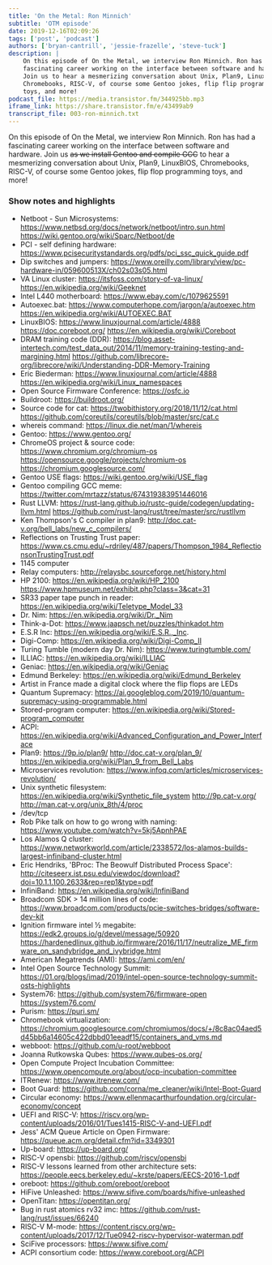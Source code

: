 ```yaml
---
title: 'On the Metal: Ron Minnich'
subtitle: 'OTM episode'
date: 2019-12-16T02:09:26
tags: ['post', 'podcast']
authors: ['bryan-cantrill', 'jessie-frazelle', 'steve-tuck']
description: |
    On this episode of On the Metal, we interview Ron Minnich. Ron has had a 
    fascinating career working on the interface between software and hardware. 
    Join us to hear a mesmerizing conversation about Unix, Plan9, LinuxBIOS, 
    Chromebooks, RISC-V, of course some Gentoo jokes, flip flip programming 
    toys, and more!
podcast_file: https://media.transistor.fm/344925bb.mp3
iframe_link: https://share.transistor.fm/e/43499ab9
transcript_file: 003-ron-minnich.txt
---
```


On this episode of On the Metal, we interview Ron Minnich. Ron has had a 
fascinating career working on the interface between software and hardware.
Join us ~~as we install Gentoo and compile GCC~~ to hear a mesmerizing 
conversation about Unix, Plan9, LinuxBIOS, Chromebooks, RISC-V, of course 
some Gentoo jokes, flip flop programming toys, and more!

### Show notes and highlights

- Netboot - Sun Microsystems: https://www.netbsd.org/docs/network/netboot/intro.sun.html https://wiki.gentoo.org/wiki/Sparc/Netboot/de  
- PCI - self defining hardware: https://www.pcisecuritystandards.org/pdfs/pci_ssc_quick_guide.pdf  
- Dip switches and jumpers: https://www.oreilly.com/library/view/pc-hardware-in/059600513X/ch02s03s05.html  
- VA Linux cluster: https://itsfoss.com/story-of-va-linux/ https://en.wikipedia.org/wiki/Geeknet
- Intel L440 motherboard: https://www.ebay.com/c/1079625591
- Autoexec.bat: https://www.computerhope.com/jargon/a/autoexec.htm https://en.wikipedia.org/wiki/AUTOEXEC.BAT  
- LinuxBIOS: https://www.linuxjournal.com/article/4888 https://doc.coreboot.org/ https://en.wikipedia.org/wiki/Coreboot
- DRAM training code (DDR): https://blog.asset-intertech.com/test_data_out/2014/11/memory-training-testing-and-margining.html https://github.com/librecore-org/librecore/wiki/Understanding-DDR-Memory-Training
- Eric Biederman: https://www.linuxjournal.com/article/4888 https://en.wikipedia.org/wiki/Linux_namespaces
- Open Source Firmware Conference: https://osfc.io  
- Buildroot: https://buildroot.org/
- Source code for cat: https://twobithistory.org/2018/11/12/cat.html https://github.com/coreutils/coreutils/blob/master/src/cat.c
- whereis command: https://linux.die.net/man/1/whereis
- Gentoo: https://www.gentoo.org/
- ChromeOS project & source code: https://www.chromium.org/chromium-os https://opensource.google/projects/chromium-os https://chromium.googlesource.com/
- Gentoo USE flags: https://wiki.gentoo.org/wiki/USE_flag
- Gentoo compiling GCC meme: https://twitter.com/mrtazz/status/674319383951446016
- Rust LLVM: https://rust-lang.github.io/rustc-guide/codegen/updating-llvm.html https://github.com/rust-lang/rust/tree/master/src/rustllvm
- Ken Thompson's C compiler in plan9: http://doc.cat-v.org/bell_labs/new_c_compilers/
- Reflections on Trusting Trust paper: https://www.cs.cmu.edu/~rdriley/487/papers/Thompson_1984_ReflectionsonTrustingTrust.pdf
- 1145 computer
- Relay computers: http://relaysbc.sourceforge.net/history.html
- HP 2100: https://en.wikipedia.org/wiki/HP_2100 https://www.hpmuseum.net/exhibit.php?class=3&cat=31
- SR33 paper tape punch in reader: https://en.wikipedia.org/wiki/Teletype_Model_33
- Dr. Nim: https://en.wikipedia.org/wiki/Dr._Nim
- Think-a-Dot: https://www.jaapsch.net/puzzles/thinkadot.htm
- E.S.R Inc: https://en.wikipedia.org/wiki/E.S.R.,_Inc.
- Digi-Comp: https://en.wikipedia.org/wiki/Digi-Comp_II
- Turing Tumble (modern day Dr. Nim): https://www.turingtumble.com/
- ILLIAC: https://en.wikipedia.org/wiki/ILLIAC  
- Geniac: https://en.wikipedia.org/wiki/Geniac
- Edmund Berkeley: https://en.wikipedia.org/wiki/Edmund_Berkeley
- Artist in France made a digital clock where the flip flops are LEDs
- Quantum Supremacy: https://ai.googleblog.com/2019/10/quantum-supremacy-using-programmable.html
- Stored-program computer: https://en.wikipedia.org/wiki/Stored-program_computer
- ACPI: https://en.wikipedia.org/wiki/Advanced_Configuration_and_Power_Interface
- Plan9: https://9p.io/plan9/ http://doc.cat-v.org/plan_9/ https://en.wikipedia.org/wiki/Plan_9_from_Bell_Labs
- Microservices revolution: https://www.infoq.com/articles/microservices-revolution/
- Unix synthetic filesystem: https://en.wikipedia.org/wiki/Synthetic_file_system http://9p.cat-v.org/ http://man.cat-v.org/unix_8th/4/proc
- /dev/tcp
- Rob Pike talk on how to go wrong with naming: https://www.youtube.com/watch?v=5kj5ApnhPAE
- Los Alamos Q cluster: https://www.networkworld.com/article/2338572/los-alamos-builds-largest-infiniband-cluster.html
- Eric Hendriks, 'BProc: The Beowulf Distributed Process Space': http://citeseerx.ist.psu.edu/viewdoc/download?doi=10.1.1.100.2633&rep=rep1&type=pdf
- InfiniBand: https://en.wikipedia.org/wiki/InfiniBand
- Broadcom SDK > 14 million lines of code: https://www.broadcom.com/products/pcie-switches-bridges/software-dev-kit
- Ignition firmware intel ½ megabite: https://edk2.groups.io/g/devel/message/50920 https://hardenedlinux.github.io/firmware/2016/11/17/neutralize_ME_firmware_on_sandybridge_and_ivybridge.html
- American Megatrends (AMI): https://ami.com/en/
- Intel Open Source Technology Summit: https://01.org/blogs/imad/2019/intel-open-source-technology-summit-osts-highlights
- System76: https://github.com/system76/firmware-open https://system76.com/
- Purism: https://puri.sm/
- Chromebook virtualization: https://chromium.googlesource.com/chromiumos/docs/+/8c8ac04aed5d45bb6a14605c422dbbd01eeadf15/containers_and_vms.md
- webboot: https://github.com/u-root/webboot
- Joanna Rutkowska Qubes: https://www.qubes-os.org/
- Open Compute Project Incubation Committee: https://www.opencompute.org/about/ocp-incubation-committee
- ITRenew: https://www.itrenew.com/
- Boot Guard: https://github.com/corna/me_cleaner/wiki/Intel-Boot-Guard
- Circular economy: https://www.ellenmacarthurfoundation.org/circular-economy/concept
- UEFI and RISC-V: https://riscv.org/wp-content/uploads/2016/01/Tues1415-RISC-V-and-UEFI.pdf
- Jess' ACM Queue Article on Open Firmware: https://queue.acm.org/detail.cfm?id=3349301
- Up-board: https://up-board.org/
- RISC-V opensbi: https://github.com/riscv/opensbi
- RISC-V lessons learned from other architecture sets: https://people.eecs.berkeley.edu/~krste/papers/EECS-2016-1.pdf
- oreboot: https://github.com/oreboot/oreboot
- HiFive Unleashed: https://www.sifive.com/boards/hifive-unleashed
- OpenTitan: https://opentitan.org/
- Bug in rust atomics rv32 imc: https://github.com/rust-lang/rust/issues/66240
- RISC-V M-mode: https://content.riscv.org/wp-content/uploads/2017/12/Tue0942-riscv-hypervisor-waterman.pdf
- SciFive processors: https://www.sifive.com/
- ACPI consortium code: https://www.coreboot.org/ACPI
